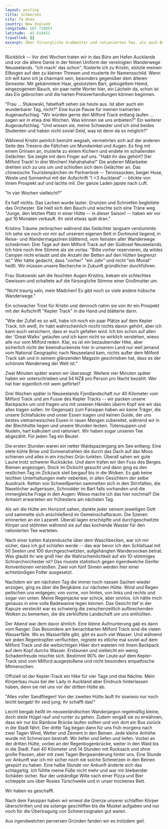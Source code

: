 ```yaml
---
layout: posting
title: Schmerzen
city: Te Anau
country: New Zealand
longitude: 167.718053
latitude: -45.414451
travelled: {}
excerpt: Über fürsorgliche Großmütter und rationierten Tee, als auch Badewannen voller Funktionskleidung und Sadomasochismus.
---
```


Rückblick -- Vor drei Wochen traten wir in das Büro am Hafen Aucklands und vor die ältere Dame in der feinen Uniform der vereinigten Wanderwege Neuseelands. "Ich mach' das schon", flüsterte ich zu Kristin, stützte meinen Ellbogen auf den zu kleinen Thresen und musterte ihr Namensschild. Wenn ich will kann ich ja charmant sein, besonders gegenüber dem älteren Semester. Mit gekämmtem Haar, gestutztem Bart, gebügeltem Hemd, eingezogenem Bauch, ein paar nette Worter hier, ein Lächeln da, schon ist das Eis gebrochen und die harten Preisverhandlungen können beginnen.

"Frau ... Stukowski, fabelhaft sehen sie heute aus. Ist aber auch ein wunderbarer Tag, nicht?" Eine kurze Pause für meinen trainierten Augenaufschlag. "Wir würden gerne den Milford Track entlang laufen ... sagen wir in etwa drei Wochen. Was können sie uns anbieten?" Ein weiterer Augenaufschlag. "Und wissen sie, meine Schwester und ich sind beides Studenten und haben nicht soviel Geld, was ist denn da so möglich?"

Während Kristin peinlich bemüht wegsah, vermehrten sich auf der anderen Seite des Tresens die Fältchen um Mundwinkel und Augen. Es fing mit einem Grinsen an, mutierte zu einem Kichern und endete im schallenden Gelächter. Sie zeigte mit dem Finger auf uns. "Habt ihr das gehört? Der Milford Track! In drei Wochen! Hahahahaha!" Die anderen Mitarbeiter drehten sich zu uns um und schloßen sich dem Gelächter an. Das chinesische Touristenpärchen im Partnerlook -- Tennissocken, beiger Hose, Weste und Sonnenhut mit der Aufschrift "I <3 Auckland" -- blickte von ihrem Prospekt auf und lachte mit. Der ganze Laden japste nach Luft.

"In vier Wochen vielleicht?"

Es half nichts. Das Lachen wurde lauter. Grunzen und Schniefen begleitete das Orchester. Sie hielt sich den Bauch und wischte sich eine Träne weg. "Junge, den letzten Platz in einer Hütte -- in dieser Saison! -- haben wir vor gut 10 Monaten verkauft. Ihr seid etwas spät dran."

Kristins Träume zerbrachen während das Gelächter langsam verstummte. Ich sehe sie noch vor mir auf unserem eigenen Bett in Dortmund liegend, in Reise- und Wandermagazinen blätternd, vom feinsten aller Wanderwege schwärmen: Drei Tage auf dem Milford Track auf der Südinsel Neuseelands. Ich höre noch ihre Stimme als sie vorlas: "Bitte vorher reservieren, da wildes Campen nicht erlaubt und die Anzahl der Betten auf den Hütten begrenzt ist." Wer hätte gedacht, dass "vorher" "ein Jahr" und nicht "ein Monat" heißt. Wir müssen unsere Recherche in Zukunft gründlicher durchführen.

Frau Stukowski sah die feuchten Augen Kristins, bekam ein schlechtes Gewissen und schaltete auf die fürsorgliche Stimme einer Großmutter um.

"Nicht traurig sein, mein Mädchen! Es gibt noch so viele andere hübsche Wanderwege." 

Ein schwacher Trost für Kristin und dennoch nahm sie von ihr ein Prospekt mit der Aufschrift "Kepler Track" in die Hand und blätterte darin. 

"Wie der Zufall es so will, habe ich noch ein paar Plätze auf dem Kepler Track. Ich weiß, ihr habt wahrscheinlich nocht nichts davon gehört, aber ich kann euch versichern, dass er euch gefallen wird. Ich bin schon auf allen der 'Great Walks' gelaufen und ich kann nicht so wirklich verstehen, wieso alle nur vom Milford reden. Klar, es ist ein bezaubernder Hike, aber sicherlich nicht der beeindruckenste hier in unserem Land nur weil jemand vom National Geographic nach Neuseeland kam, nichts außer dem Milford Track sah und in seinem glänzenden Magazin geschrieben hat, dass es der schönste Wanderweg der Welt ist."

Zwei Minuten später waren wir überzeugt. Weitere vier Minuten später haben wir unterschrieben und 54 NZ$ pro Person pro Nacht bezahlt. Wer hat hier eigentlich mit wem geflirtet?

Drei Wochen später in Neuseelands Fjordlandschaft nur 40 Kilometer vom Milford Track und am Fusse des Kepler Tracks -- wir packen unsere Backpacks um und fragen uns mit unseren Händen überm Kopf wie wir das alles tragen sollen. Im Gegensatz zum Fansipan haben wir keine Träger, die unsere Schlafsäcke und unser Essen tragen und keinen Guide, der uns bestes vietnamesisches Essen in rauen Mengen zubereitet, während wir in der Blechhütte liegen und unsere Wunden lecken. Tütensuppen und Nudeln, hart kalkuliert und rationiert. Wir haben sogar unseren Tee abgezählt. Für jeden Tag ein Beutel.

Die ersten Stunden waren ein netter Waldspaziergang am See entlang. Eine stete kühle Brise und Sonnenstrahlen die durch das Dach auf das Moos schienen und alles in ein irisches Grün tunkten. Überall sahen wir gute Laune trotz schwerer Rucksäcke. Und dann trafen wir den Fuss des Berges. Riemen angezogen, Stock im Dickicht gesucht und dann ging es den restlichen Tag im Zickzack steil bergauf bis in die Wolken. Es gab keine leichten Unterhaltungen mehr nebenbei, in allen Gesichtern der selbe Ausdruck. Ketten von Schweißperlen sammelten sich in den Stirnfalten, die Naselöcher aufgerissen, Schnodder im Bart falls vorhanden und die immergleiche Frage in den Augen: Wieso mache ich das hier nochmal? Die Antwort erwarteten wir frühestens am nächsten Tag.

Als wir die Hütte am Horizont sahen, dankte jeder seinem jeweiligen Gott und sammelte sich anschließend im Gemeinschaftsraum. Die Szenen erinnerten an ein Lazarett. Überall lagen erschöpfte und durchgeschwitzte Körper und stöhnten während sie auf das kochende Wasser für den rationierten Tee warteten.

Nach einer kalten Katzendusche über dem Waschbecken, war ich mir sicher, dass ich gut schlafen werde -- das war bevor ich den Schlafsaal mit 50 Seelen und 100 durchgeschwitzten, aufgehängten Wandersocken betrat. Was glaubt ihr wie groß hier die Wahrscheinlichkeit auf ein 10-stimmiges Schnarchorchester ist? Das musste statistisch gegen irgendwelche Genfer Konventionen verstoßen. Zwei von fünf Sinnen werden hier einer achtstündigen Folter ausgesetzt.

Nachdem wir am nächsten Tag die immer noch nassen Sachen wieder anzogen, ging es über die Bergkäme zur nächsten Hütte. Wind und Regen peitschen uns entgegen; von vorne, von hinten, von links und rechts und sogar von unten. Meine Regenjacke war schick, aber sinnlos. Ich hätte mich genauso in eine volle Badewanne legen können. Das Gesicht tief in der Kapuze versteckt war es schwierig die zwischenzeitlich aufbrechenden Wolken zu bemerken, die die zerklüftete Landschaft um uns enthüllten.

Der Abend war dem davor ähnlich. Eine kleine Aufmunterung gab es dann vom Ranger. Das Besondere am benachbarten Milford Track sind die vielen Wasserfälle. Wo es Wasserfälle gibt, gibt es auch viel Wasser. Und während wir jeden Regentropfen verfluchten, regnete es etliche mal soviel auf dem Milford Track und die weitsichtigen Hiker dort wateten mit ihrem Backpack auf dem Kopf durchs Wasser. Erstaunen und vielleicht ein wenig Schadenfreude mischte sich. Bestimmt 90% der Leute auf dem Kepler-Track sind vom Milford ausgestoßene und nicht besonders empathische Mitmenschen.

Offiziell ist der Kepler-Track ein Hike für vier Tage und drei Nächte. Mein Körperbau muss bei der Lady in Auckland aber Eindruck hinterlassen haben, denn sie riet uns vor der dritten Hütte ab. 

"Alles voller Sandfliegen! Von der zweiten Hütte lauft ihr sowieso nur noch leicht bergab! Ihr seid jung; ihr schafft das!" 

Leicht bergab heißt im neuseeländischen Wanderjargon regelmäßig kleine, doch steile Hügel rauf und runter zu gehen. Zudem vergaß sie zu erwähnen, dass wir nur bis Rainbow Brücke laufen sollten und von dort ein Bus zurück in die Stadt fährt. Der dritte Tag began dann für uns früh morgens nach zwei Tagen Wind, Wetter und Zement in den Beinen. Jede kleine Anhöhe wurde mit Schmerzen bestraft. Wir liefen und liefen und liefen. Vorbei an der dritten Hütte, vorbei an der Regenbogenbrücke, weiter in den Wald bis in die Stadt. Fast 40 Kilometer und 14 Stunden mit Rucksack und ohne große Pausen, aber mit zwei Tagen Bergwanderung hinter uns. Eine Stunde vor Ankunft war ich mir sicher noch nie solche Schmerzen in den Beinen gespürt zu haben. Eine halbe Stunde vor Ankunft änderte sich das schlagartig. Ich fühlte meine Füße nicht mehr und war mir bleibender Schäden sicher. Nur der unbändige Wille nach einer Pizza und Bier schleppte uns über Rosies Türschwelle und in unser trockenes Bett.

Wir haben es geschafft.

Nach dem Fansipan haben wir erneut die Grenze unserer schlaffen Körper überschritten und sie solange geschliffen bis die Muskel aufgaben und nur noch für die Übertragung von Schmerzsignalen gut waren.

Aus irgendwelchen perversen Gründen fanden wir es trotzdem geil.
